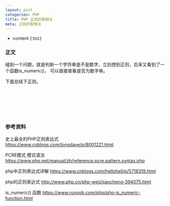```yaml
---
layout: post
categories: PHP
title: PHP 正则匹配相关
meta: 正则匹配相关
---
```

* content
{:toc}

### 正文

碰到一个问题，就是判断一个字符串是不是数字，立刻想到正则，后来又看到了一个函数is_numeric()，
可以直接查看是否为数字串。

下面总结下正则。


<br/><br/><br/><br/><br/>
### 参考资料

史上最全的PHP正则表达式 <https://www.cnblogs.com/longdaye/p/8001221.html>

PCRE模式 模式语法 <https://www.php.net/manual/zh/reference.pcre.pattern.syntax.php>

php中正则表达式详解 <https://www.cnblogs.com/hellohell/p/5718319.html>

php的正则表达式 <http://www.php.cn/php-weizijiaocheng-394075.html>

is_numeric() 函数  <https://www.runoob.com/php/php-is_numeric-function.html>

